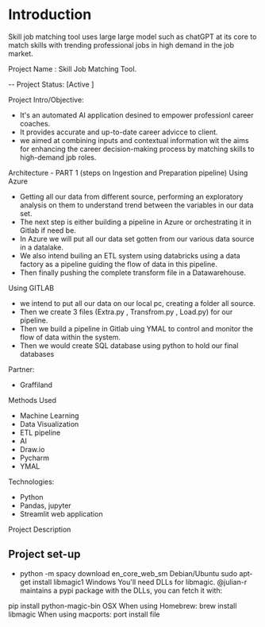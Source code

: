 # Introduction
Skill job matching tool uses large large model such as chatGPT at its core to match skills with trending professional jobs in high demand in the job market.


Project Name :  Skill Job Matching Tool.


-- Project Status: [Active ]


Project Intro/Objective:
- It's an automated AI application desined to empower professionl career coaches. 
- It provides accurate and up-to-date career advicce to client. 
- we aimed at combining inputs and contextual information wit the aims for enhancing the career decision-making process by matching skills to high-demand jpb roles.

Architecture - PART 1 (steps on Ingestion and Preparation pipeline)
Using Azure
- Getting all our data from different source, performing an exploratory analysis on them to understand trend between the variables in our data set.
- The next step is either building a pipeline in Azure or orchestrating it in Gitlab if need be. 
- In Azure we will put all our data set gotten from our various data source in a datalake. 
- We also intend builing an ETL system using databricks using a data factory as a pipeline guiding the flow of data in this pipeline. 
- Then finally pushing the complete transform file in a Datawarehouse.

Using GITLAB
- we intend to put all our data on our local pc, creating a folder all source. 
- Then we create 3 files (Extra.py , Transfrom.py , Load.py) for our pipeline.
- Then we build a pipeline in Gitlab uing YMAL to control and monitor the flow of data within the system.
- Then we would create SQL database using python to hold our final databases


Partner:

- Graffiland


Methods Used
- Machine Learning
- Data Visualization
- ETL pipeline
- AI 
- Draw.io
- Pycharm
- YMAL


Technologies:
  - Python
  - Pandas, jupyter
  - Streamlit web application

Project Description


Project set-up 
  - 
  - python -m spacy download en_core_web_sm
  Debian/Ubuntu
  sudo apt-get install libmagic1
   Windows
  You'll need DLLs for libmagic. @julian-r maintains a pypi package with the DLLs, you can fetch it with:

   pip install python-magic-bin
  OSX
  When using Homebrew: brew install libmagic
  When using macports: port install file
